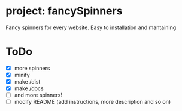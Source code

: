 # project: fancySpinners

Fancy spinners for every website.
Easy to installation and mantaining

# ToDo

- [x] more spinners
- [x] minify
- [x] make /dist
- [x] make /docs
- [ ] and more spinners!
- [ ] modify README (add instructions, more description and so on)
